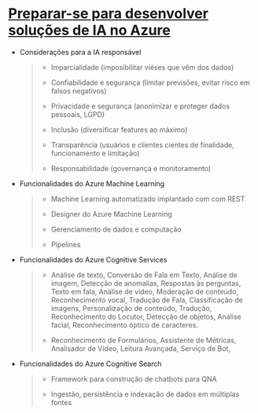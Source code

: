 # [Preparar-se para desenvolver soluções de IA no Azure](https://docs.microsoft.com/en-us/learn/paths/prepare-for-ai-engineering/?ns-enrollment-type=exam&ns-enrollment-id=exam.ai-102)

- Considerações para a IA responsável
    >
    > - Imparcialidade (imposibilitar viéses que vêm dos dados)
    >
    > - Confiabilidade e segurança (limitar previsões, evitar risco em falsos negativos)
    >
    > - Privacidade e segurança (anonimizar e proteger dados pessoais, LGPD)
    >
    > - Inclusão (diversificar features ao máximo)
    >
    > - Transparência (usuários e clientes cientes de finalidade, funcionamento e limitação)
    >
    > - Responsabilidade (governança e monitoramento)
    >

- Funcionalidades do Azure Machine Learning
    >
    > - Machine Learning automatizado implantado com com REST
    >
    >
    > - Designer do Azure Machine Learning
    >
    >
    > - Gerenciamento de dados e computação
    >
    >
    > - Pipelines
    >

- Funcionalidades do Azure Cognitive Services
    >
    > - Análise de texto, Conversão de Fala em Texto, Análise de imagem, Detecção de anomalias, Respostas às perguntas, Texto em fala, Análise de vídeo, Moderação de conteúdo, Reconhecimento vocal, Tradução de Fala, Classificação de imagens, Personalização de conteúdo, Tradução, Reconhecimento do Locutor, Detecção de objetos, Análise facial, Reconhecimento óptico de caracteres.
    >
    > - Reconhecimento de Formulários, Assistente de Métricas, Analisador de Vídeo, Leitura Avançada, Serviço de Bot,
    >

- Funcionalidades do Azure Cognitive Search
    >
    > - Framework para construção de chatbots para QNA
    >
    > - Ingestão, persistência e indexação de dados em múltiplas fontes
    >